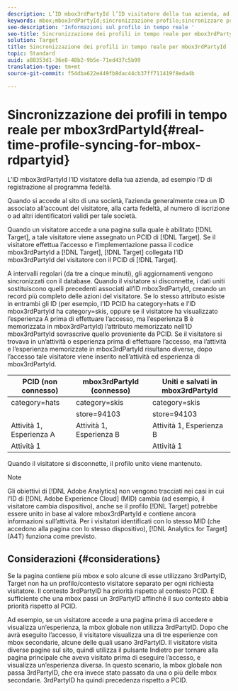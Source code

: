 ```yaml
---
description: L’ID mbox3rdPartyId l’ID visitatore della tua azienda, ad esempio l’D di registrazione al programma fedeltà.
keywords: mbox;mbox3rdPartyId;sincronizzazione profilo;sincronizzare profilo;PCID
seo-description: 'Informazioni sul profilo in tempo reale '
seo-title: Sincronizzazione dei profili in tempo reale per mbox3rdPartyId in Adobe Target
solution: Target
title: Sincronizzazione dei profili in tempo reale per mbox3rdPartyId
topic: Standard
uuid: a88353d1-36e8-48b2-9b5e-71ed437c5b99
translation-type: tm+mt
source-git-commit: f54dba622e449fb8dac44cb37ff711419f8eda4b

---
```



# Sincronizzazione dei profili in tempo reale per mbox3rdPartyId{#real-time-profile-syncing-for-mbox-rdpartyid}

L’ID mbox3rdPartyId l’ID visitatore della tua azienda, ad esempio l’D di registrazione al programma fedeltà.

Quando si accede al sito di una società, l’azienda generalmente crea un ID associato all’account del visitatore, alla carta fedeltà, al numero di iscrizione o ad altri identificatori validi per tale società.

Quando un visitatore accede a una pagina sulla quale è abilitato [!DNL Target], a tale visitatore viene assegnato un PCID di [!DNL Target]. Se il visitatore effettua l’accesso e l’implementazione passa il codice mbox3rdPartyId a [!DNL Target], [!DNL Target] collegata l’ID mbox3rdPartyId del visitatore con il PCID di [!DNL Target].

A intervalli regolari (da tre a cinque minuti), gli aggiornamenti vengono sincronizzati con il database. Quando il visitatore si disconnette, i dati uniti sostituiscono quelli precedenti associati all’ID mbox3rdPartyId, creando un record più completo delle azioni del visitatore. Se lo stesso attributo esiste in entrambi gli ID (per esempio, l’ID PCID ha category=hats e l’ID mbox3rdPartyId ha category=skis, oppure se il visitatore ha visualizzato l’esperienza A prima di effettuare l’accesso, ma l’esperienza B è memorizzata in mbox3rdPartyId) l’attributo memorizzato nell’ID mbox3rdPartyId sovrascrive quello proveniente da PCID. Se il visitatore si trovava in un’attività o esperienza prima di effettuare l’accesso, ma l’attività e l’esperienza memorizzate in mbox3rdPartyId risultano diverse, dopo l’accesso tale visitatore viene inserito nell’attività ed esperienza di mbox3rdPartyId.

| PCID (non connesso) | mbox3rdPartyId (connesso) | Uniti e salvati in mbox3rdPartyId  |
|---|---|---|
| category=hats | category=skis | category=skis |
|  | store=94103 | store=94103 |
| Attività 1, Esperienza A | Attività 1, Esperienza B | Attività 1, Esperienza B |
| Attività 1 |  | Attività 1 |

Quando il visitatore si disconnette, il profilo unito viene mantenuto.

>[!NOTE]
>
>Gli obiettivi di [!DNL Adobe Analytics] non vengono tracciati nei casi in cui l’ID di [!DNL Adobe Experience Cloud] (MID) cambia (ad esempio, il visitatore cambia dispositivo), anche se il profilo [!DNL Target] potrebbe essere unito in base al valore mbox3rdPartyId e contiene ancora informazioni sull’attività. Per i visitatori identificati con lo stesso MID (che accedono alla pagina con lo stesso dispositivo), [!DNL Analytics for Target] (A4T) funziona come previsto.

## Considerazioni {#considerations}

Se la pagina contiene più mbox e solo alcune di esse utilizzano 3rdPartyID, Target non ha un profilo/contesto visitatore separato per ogni richiesta visitatore. Il contesto 3rdPartyID ha priorità rispetto al contesto PCID. È sufficiente che una mbox passi un 3rdPartyID affinché il suo contesto abbia priorità rispetto al PCID.

Ad esempio, se un visitatore accede a una pagina prima di accedere e visualizza un’esperienza, la mbox globale non utilizza 3rdPartyID. Dopo che avrà eseguito l’accesso, il visitatore visualizza una di tre esperienze con mbox secondarie, alcune delle quali usano 3rdPartyID. Il visitatore visita diverse pagine sul sito, quindi utilizza il pulsante Indietro per tornare alla pagina principale che aveva visitato prima di eseguire l’accesso, e visualizza un’esperienza diversa. In questo scenario, la mbox globale non passa 3rdPartyID, che era invece stato passato da una o più delle mbox secondarie. 3rdPartyID ha quindi precedenza rispetto a PCID.
